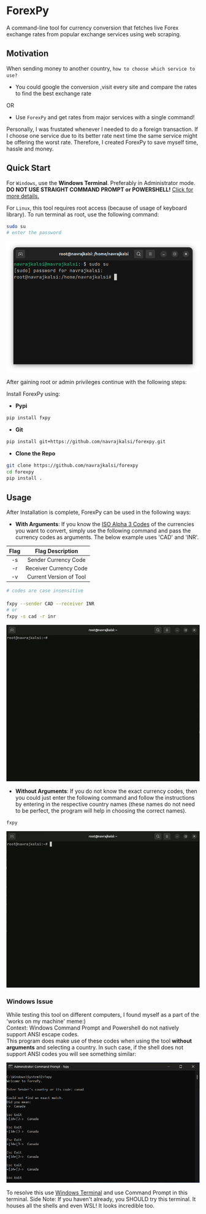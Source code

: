 # ForexPy

A command-line tool for currency conversion that fetches live Forex exchange rates from popular exchange services using web scraping.

## Motivation

When sending money to another country, `how to choose which service to use?`
* You could google the conversion ,visit every site and compare the rates to find the best exchange rate

OR

* Use `ForexPy` and get rates from major services with a single command!

Personally, I was frustated whenever I needed to do a foreign transaction. If I choose one service due to its better rate next time the same service might be offering the worst rate. Therefore, I created ForexPy to save myself time, hassle and money.


## Quick Start

For `Windows`, use the **Windows Terminal**. Preferably in Administrator mode.
**DO NOT USE STRAIGHT COMMAND PROMPT or POWERSHELL!** [Click for more details.](#windows-issue)

For `Linux`, this tool requires root access (because of usage of keyboard library). To run terminal as root, use the following command:

```bash
sudo su
# enter the password
```
![Linux Root Terminal Example](https://raw.githubusercontent.com/navrajkalsi/forexpy/refs/heads/main/media/1.png)

After gaining root or admin privileges continue with the following steps:

Install ForexPy using:
* __Pypi__

```bash
pip install fxpy
```

* __Git__

```bash
pip install git+https://github.com/navrajkalsi/forexpy.git
```

* __Clone the Repo__

```bash
git clone https://github.com/navrajkalsi/forexpy
cd forexpy
pip install .
```

## Usage

After Installation is complete, ForexPy can be used in the following ways:

* __With Arguments__: If you know the <a href="https://en.wikipedia.org/wiki/ISO_4217">ISO Alpha 3 Codes</a> of the currencies you want to convert, simply use the following command and pass the currency codes as arguments. The below example uses 'CAD' and 'INR'.

| Flag | Flag Description|
|:----:|:---------------:|
|-s| Sender Currency Code |
|-r| Receiver Currency Code |
|-v| Current Version of Tool |

```bash
# codes are case insensitive

fxpy --sender CAD --receiver INR
# or
fxpy -s cad -r inr
```

![CAD to INR Example Conversion](https://raw.githubusercontent.com/navrajkalsi/forexpy/refs/heads/main/media/1.gif)

* __Without Arguments__: If you do not know the exact currency codes, then you could just enter the following command and follow the instructions by entering in the respective country names (these names do not need to be perfect, the program will help in choosing the correct names).

```bash
fxpy
```

![CAD to INR Example Conversion](https://raw.githubusercontent.com/navrajkalsi/forexpy/refs/heads/main/media/2.gif)

### Windows Issue
While testing this tool on different computers, I found myself as a part of the 'works on my machine' meme:)
<br>
Context: Windows Command Prompt and Powershell do not natively support ANSI escape codes.
<br>
This program does make use of these codes when using the tool **without arguments** and selecting a country.
In such case, if the shell does not support ANSI codes you will see something similar:

![Windows Command Prompt not supporting ANSI codes](https://raw.githubusercontent.com/navrajkalsi/forexpy/refs/heads/main/media/2.png)

To resolve this use [Windows Terminal](https://apps.microsoft.com/detail/9n0dx20hk701?hl=en-US&gl=US) and use Command Prompt in this terminal.
Side Note: If you haven't already, you SHOULD try this terminal. It houses all the shells and even WSL! It looks incredible too.
